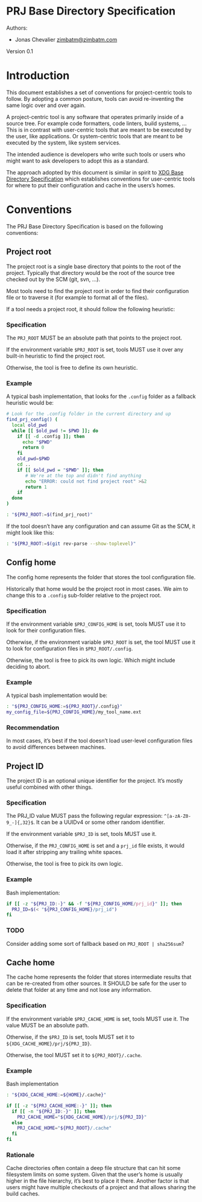 # PRJ Base Directory Specification

Authors:

- Jonas Chevalier [zimbatm@zimbatm.com](mailto:zimbatm@zimbatm.com)

Version 0.1

# Introduction

This document establishes a set of conventions for project-centric tools to follow. By adopting a common posture, tools can avoid re-inventing the same logic over and over again.

A project-centric tool is any software that operates primarily inside of a source tree. For example code formatters, code linters, build systems, ... This is in contrast with user-centric tools that are meant to be executed by the user, like applications. Or system-centric tools that are meant to be executed by the system, like system services.

The intended audience is developers who write such tools or users who might want to ask developers to adopt this as a standard.

The approach adopted by this document is similar in spirit to [XDG Base Directory Specification](https://specifications.freedesktop.org/basedir-spec/basedir-spec-latest.html) which establishes conventions for user-centric tools for where to put their configuration and cache in the users’s homes.

# Conventions

The PRJ Base Directory Specification is based on the following conventions:

## Project root

The project root is a single base directory that points to the root of the project. Typically that directory would be the root of the source tree checked out by the SCM (git, svn, ...).

Most tools need to find the project root in order to find their configuration file or to traverse it (for example to format all of the files).

If a tool needs a project root, it should follow the following heuristic:

### Specification

The `PRJ_ROOT` MUST be an absolute path that points to the project root.

If the environment variable `$PRJ_ROOT` is set, tools MUST use it over any built-in heuristic to find the project root.

Otherwise, the tool is free to define its own heuristic.

### Example

A typical bash implementation, that looks for the `.config` folder as a fallback heuristic would be:

```bash
# Look for the .config folder in the current directory and up
find_prj_config() (
  local old_pwd
  while [[ $old_pwd != $PWD ]]; do
    if [[ -d .config ]]; then
      echo "$PWD"
      return 0
    fi
    old_pwd=$PWD
    cd ..
    if [[ $old_pwd = "$PWD" ]]; then
       # We're at the top and didn't find anything
       echo "ERROR: could not find project root" >&2
       return 1
    if
  done
)

: "${PRJ_ROOT:=$(find_prj_root)"
```

If the tool doesn’t have any configuration and can assume Git as the SCM, it might look like this:

```bash
: "${PRJ_ROOT:=$(git rev-parse --show-toplevel)"
```

## Config home

The config home represents the folder that stores the tool configuration file.

Historically that home would be the project root in most cases. We aim to change this to a `.config` sub-folder relative to the project root.

### Specification

If the environment variable `$PRJ_CONFIG_HOME` is set, tools MUST use it to look for their configuration files.

Otherwise, if the environment variable `$PRJ_ROOT` is set, the tool MUST use it to look for configuration files in `$PRJ_ROOT/.config`.

Otherwise, the tool is free to pick its own logic. Which might include deciding to abort.

### Example

A typical bash implementation would be:

```bash
: "${PRJ_CONFIG_HOME:=${PRJ_ROOT}/.config}"
my_config_file=${PRJ_CONFIG_HOME}/my_tool_name.ext
```

### Recommendation

In most cases, it’s best if the tool doesn’t load user-level configuration files to avoid differences between machines.

## Project ID

The project ID is an optional unique identifier for the project. It’s mostly useful combined with other things.

### Specification

The PRJ_ID value MUST pass the following regular expression: `^[a-zA-Z0-9_-]{,32}$`. It can be a UUIDv4 or some other random identifier.

If the environment variable `$PRJ_ID` is set, tools MUST use it.

Otherwise, if the `PRJ_CONFIG_HOME` is set and a `prj_id` file exists, it would load it after stripping any trailing white spaces.

Otherwise, the tool is free to pick its own logic.

### Example

Bash implementation:

```bash
if [[ -z "${PRJ_ID:-}" && -f "${PRJ_CONFIG_HOME/prj_id}" ]]; then
  PRJ_ID=$(< "${PRJ_CONFIG_HOME}/prj_id")
fi
```

### TODO

Consider adding some sort of fallback based on `PRJ_ROOT | sha256sum`?

## Cache home

The cache home represents the folder that stores intermediate results that can be re-created from other sources. It SHOULD be safe for the user to delete that folder at any time and not lose any information.

### Specification

If the environment variable `$PRJ_CACHE_HOME` is set, tools MUST use it. The value MUST be an absolute path.

Otherwise, if the `$PRJ_ID` is set, tools MUST set it to `${XDG_CACHE_HOME}/prj/${PRJ_ID}`.

Otherwise, the tool MUST set it to `${PRJ_ROOT}/.cache`.

### Example

Bash implementation

```bash
: "${XDG_CACHE_HOME:=${HOME}/.cache}"

if [[ -z "${PRJ_CACHE_HOME:-}" ]]; then
  if [[ -n "${PRJ_ID:-}" ]]; then
    PRJ_CACHE_HOME="${XDG_CACHE_HOME}/prj/${PRJ_ID}"
  else
    PRJ_CACHE_HOME="${PRJ_ROOT}/.cache"
  fi
fi
```

### Rationale

Cache directories often contain a deep file structure that can hit some filesystem limits on some system. Given that the user’s home is usually higher in the file hierarchy, it’s best to place it there. Another factor is that users might have multiple checkouts of a project and that allows sharing the build caches.
